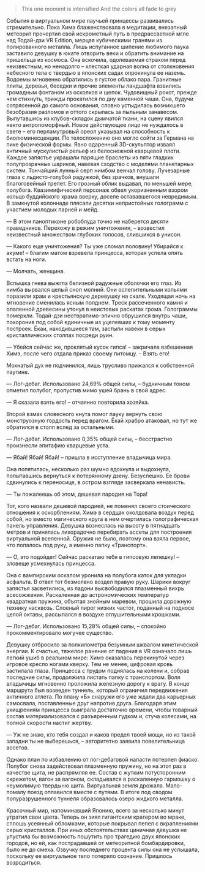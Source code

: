 > This one moment is intensified And the colors all fade to grey

События в виртуальном мире паучьей принцессы развивались стремительно. Пока Химэ блаженствовала в медитации, внезапный метеорит прочертил свой искрометный путь в предрассветной мгле над Тодай-дзи VR Edition, мерцая кубическими гранями из полированного металла. Лишь испуганное шипение любимого паука заставило девушку в юкате отворить веки и обратить внимание на пришельца из космоса. Она вскочила, одолеваемая страхом перед неизвестным, но ненадолго – хлесткая ударная волна от столкновения небесного тела с твердью в японских садах опрокинула ее наземь. Водоемы мгновенно обратились в густое облако пара. Гранитные плиты, деревья, беседки и прочие элементы ландшафта взвились громадным фонтаном из осколков и щепок. Чудовищный рокот, прежде чем стихнуть, трижды прокатился по дну каменной чаши. Она, будучи сотрясенной до самого основания, словно устыдилась возникшего безобразия разломов и оттого скрылась за пыльным занавесом. Выпутавшись из клубов-складок дымчатой ткани, на сцену явился некто антропоморфный. Новое действующее лицо не нуждалось в свете – его перламутровый ореол указывал на способность к биолюминесценции. По телосложению оно могло сойти за Германа на пике физической формы. Явно одаренный 3D-скульптор изваял античный мускулистый рельеф из белоснежной кварцевой плоти. Каждое запястье украшали парящие браслеты из пяти гладких полупрозрачных шариков, навевая сходство с моделями планетарных систем. Тончайший лунный серп нимбом венчал голову. Лучезарные глаза с льдисто-голубой радужкой, без зрачков, внушали благоговейный трепет. Его грозный облик выдавал, по меньшей мере, полубога. Квазимифический персонаж обвел укоризненным взором кольцо буддийского храма вверху, доселе остававшегося невредимым. В замкнутой колоннаде плясали десятки непристойных голограмм с участием молодых парней и мейд.

— В этом паноптиконе робоблуда точно не наберется десяти праведников. Перехожу в режим уничтожения, – возвестил неизвестный множеством глубоких голосов, слившихся в унисон.

— Какого еще уничтожения? Ты уже сломал половину! Убирайся к акуме! – благим матом взревела принцесса, которая успела опять встать на ноги.

— Молчать, женщина.

Вспышка гнева выжгла белизной радужные оболочки его глаз. Из нимба вырвался целый сноп молний. Они ослепительными копьями поразили храм и крестьянскую деревушку на скале. Уходящая ночь на мгновение сменилась ясным полднем. Треск рассеченного камня и опаленной древесины утонул в неистовых раскатах грома. Голограммы померкли. Тодай-дзи неотвратимо-эпично обрушился внутрь чаши, похоронив под собой единичные из уцелевших к тому моменту построек. Ёкаи, находившиеся там, застыли навеки в серых кристаллических столпах посреди руин.

— Убейся сейчас же, проклятый кусок гипса! – закричала взбешенная Химэ, после чего отдала приказ своему питомцу. – Взять его!

Мохнатый дух не подчинился, лишь трусливо прижался к собственной паутине.

— Лог-дебаг. Использовано 24,69% общей силы, – будничным тоном отметил полубог, пропустив мимо ушей брань в свой адрес.

— Я сказала взять его! – отчаянно повторила хозяйка.

Второй взмах словесного кнута помог пауку вернуть свою монструозную гордость перед врагом. Ёкай храбро атаковал, но тут же обратился в столп вслед за остальными.

— Лог-дебаг. Использовано 0,35% общей силы, – бесстрастно произнесли эпитафию кварцевые уста.

— Ябай! Ябай! Ябай! – пришла в исступление владычица мира.

Она попятилась, несколько раз шумно вдохнула и выдохнула, попытавшись вернуться к потерянному дзену. Безуспешно. Ее брови сдвинулись к переносице, в остром взгляде засверкала ненависть.

— Ты пожалеешь об этом, дешевая пародия на Тора!

Тот, кого назвали дешевой пародией, не поменял своего стоического отношения к оскорблениям. Химэ в сердцах околдовала воздух перед собой, но вместо магического круга в нем очертилась голографическая панель управления. Девушка вознеслась на высоту в пятнадцать метров и принялась лихорадочно перебирать ассеты для построения виртуальной вселенной. Оружия не было, поэтому она взяла первое, что попалось под руку, а именно папку «Транспорт».

— О, это подойдет! Сейчас раскатаю тебя в гипсовую лепешку! – зловеще усмехнулась принцесса.

Она с вампирским оскалом уронила на полубога каток для укладки асфальта. В ответ тот безмолвно воздел правую руку. Шарики вокруг запястья засветились, из ладони высвободился плазменный вихрь всесожжения. Раскаленная до астрономических температур квадратная пружина, объятая знойным маревом, прошила дорожную технику насквозь. Слоеный пирог низких частот, поданный на подносе целой октавы, рассыпался в воздухе оглушительными крошками.

— Лог-дебаг. Использовано 15,28% общей силы, – спокойно прокомментировало могучее существо.

Девушку отбросило за полкилометра безумным шквалом кинетической энергии. К счастью, тяжелое ранение от падения в VR означало лишь легкий ушиб в реальном мире: Химэ оказалась перекинутой через игровое кресло ногами кверху. Тем не менее, цифровая кровь застилала глаза. Принцесса с трудом поднялась на колени и, собрав последние силы, продолжила листать папку с транспортом. Воля владычицы мгновенно проложила железную дорогу к врагу. В конце маршрута был возведен туннель, который ограничил передвижения античного атлета. По плану «Б» снаружи его уже ждали два карьерных самосвала, поставленные друг напротив друга. Благодаря этим ухищрениям принцесса выиграла достаточно времени, чтобы товарный состав материализовался с разъяренным гудком и, стуча колесами, на полной скорости настиг жертву.

— Уж не знаю, кто тебя создал и каков предел твоей мощи, но из такой западни ты не выберешься, – авторитетно заявила повелительница ассетов.

Однако план по избавлению от лог-дебаговой напасти потерпел фиаско. Полубог снова задействовал плазменную пружину, но на этот раз в качестве щита, не распрямляя ее. Состав с жутким потусторонним скрежетом, вагон за вагоном, складывался в раскаленную гармошку о неумолимую твердыню щита. Виртуальная земля дрожала. Мало-помалу поезд оплавился вместе с путями. В итоге под сводом полуразрушенного туннеля образовалось озеро жидкого металла.

Красочный мир, напоминавший Японию, всего за несколько минут утратил свои цвета. Теперь он зиял гигантским кратером во мраке, сплошь усеянный обломками, которые покрывал пепел с вкраплениями серых кристаллов. При иных обстоятельствах циничная девушка не упустила бы возможность пошутить про трагедию двух японских городов, но ей, как пострадавшей от метеоритной бомбардировки, было не до смеха. Озвучку последнего процента силы она не услышала, поскольку ее виртуальное тело потеряло сознание. Пришлось возродиться.